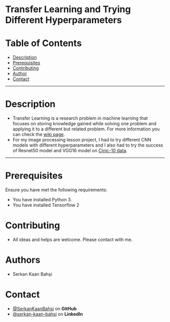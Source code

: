 # Transfer Learning and Trying Different Hyperparameters
# Table of Contents
* [Description](#Description)
* [Prerequisites](#Prerequisites)
* [Contributing](#Contributing)
* [Author](#Author)
* [Contact](#Contact)
***
# Description
* Transfer Learning is a research problem in machine learning that focuses on storing knowledge gained while solving one problem and applying it to a different but related problem. For more information you can check the [wiki page](https://en.wikipedia.org/wiki/Transfer_learning).
* For my image processing lesson project, I had to try different CNN models with different hyperparameters and I also had to try the success of Resnet50 model and VGG16 model on [Cinic-10 data](https://www.kaggle.com/mengcius/cinic10).
***
# Prerequisites
Ensure you have met the following requirements:
* You have installed Python 3.
* You have installed Tensorflow 2
# Contributing
* All ideas and helps are welcome. Please contact with me.
# Authors
* Serkan Kaan Bahşi
# Contact
* [@SerkanKaanBahsi](https://github.com/SerkanKaanBahsi/) on **GitHub**
* [@serkan-kaan-bahsi](https://www.linkedin.com/in/serkan-kaan-bahsi/) on **LinkedIn**

